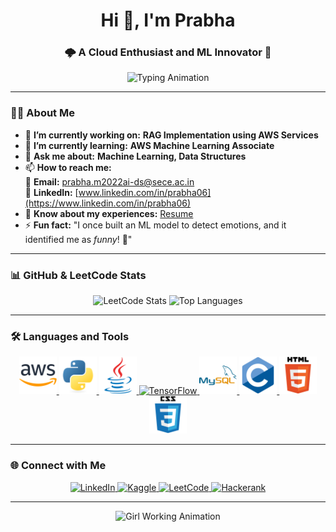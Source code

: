 <h1 align="center">Hi 👋, I'm Prabha</h1>
<h3 align="center">🌩️ A Cloud Enthusiast and ML Innovator 🚀</h3>

<p align="center">
  <img src="https://readme-typing-svg.herokuapp.com?font=Fira+Code&size=24&pause=1000&color=E6E6FA,87CEEB,90EE90,B0B0B0&center=true&vCenter=true&width=500&lines=Machine+Learning+Engineer;Cloud+Computing+Explorer;Always+learning+and+growing!" alt="Typing Animation">
</p>

---

### 👩‍💻 **About Me**
- 🔭 **I’m currently working on:** **RAG Implementation using AWS Services**
- 🌱 **I’m currently learning:** **AWS Machine Learning Associate**
- 💬 **Ask me about:** **Machine Learning, Data Structures**
- 📫 **How to reach me:**  
  📧 **Email:** [prabha.m2022ai-ds@sece.ac.in](mailto:prabha.m2022ai-ds@sece.ac.in)  
  🔗 **LinkedIn:** [www.linkedin.com/in/prabha06](https://www.linkedin.com/in/prabha06)
- 📄 **Know about my experiences:** [Resume](https://www.linkedin.com/in/prabha06)
- ⚡ **Fun fact:** "I once built an ML model to detect emotions, and it identified me as *funny*! 🤖"

---

### 📊 **GitHub & LeetCode Stats**
<div align="center">
  <img src="https://leetcard.jacoblin.cool/user5402eu?theme=dark&ext=heatmap" alt="LeetCode Stats" width="400">
  <img src="https://github-readme-stats.vercel.app/api/top-langs/?username=prabhaM07&layout=compact&theme=dark&hide_border=true" alt="Top Languages" height="150">
</div>

---

### 🛠️ **Languages and Tools**
<p align="center">
  <a href="https://aws.amazon.com" target="_blank" rel="noreferrer">
    <img src="https://raw.githubusercontent.com/devicons/devicon/master/icons/amazonwebservices/amazonwebservices-original-wordmark.svg" alt="AWS" width="60" height="60" />
  </a>
  <a href="https://www.python.org" target="_blank" rel="noreferrer">
    <img src="https://raw.githubusercontent.com/devicons/devicon/master/icons/python/python-original.svg" alt="Python" width="60" height="60" />
  </a>
  <a href="https://www.java.com" target="_blank" rel="noreferrer">
    <img src="https://raw.githubusercontent.com/devicons/devicon/master/icons/java/java-original.svg" alt="Java" width="60" height="60" />
  </a>
  <a href="https://www.tensorflow.org" target="_blank" rel="noreferrer">
    <img src="https://www.vectorlogo.zone/logos/tensorflow/tensorflow-icon.svg" alt="TensorFlow" width="60" height="60" />
  </a>
  <a href="https://www.mysql.com" target="_blank" rel="noreferrer">
    <img src="https://raw.githubusercontent.com/devicons/devicon/master/icons/mysql/mysql-original-wordmark.svg" alt="MySQL" width="60" height="60" />
  </a>
  <a href="https://www.cprogramming.com/" target="_blank" rel="noreferrer">
    <img src="https://raw.githubusercontent.com/devicons/devicon/master/icons/c/c-original.svg" alt="C" width="60" height="60" />
  </a>
  <a href="https://www.w3.org/html/" target="_blank" rel="noreferrer">
    <img src="https://raw.githubusercontent.com/devicons/devicon/master/icons/html5/html5-original-wordmark.svg" alt="HTML5" width="60" height="60" />
  </a>
  <a href="https://www.w3schools.com/css/" target="_blank" rel="noreferrer">
    <img src="https://raw.githubusercontent.com/devicons/devicon/master/icons/css3/css3-original-wordmark.svg" alt="CSS3" width="60" height="60" />
  </a>
</p>

---

### 🌐 **Connect with Me**
<p align="center">
  <a href="https://linkedin.com/in/prabha06" target="blank">
    <img src="https://img.shields.io/badge/LinkedIn-0A66C2?style=for-the-badge&logo=linkedin&logoColor=white" alt="LinkedIn" />
  </a>
  <a href="https://kaggle.com/mprabha" target="blank">
    <img src="https://img.shields.io/badge/Kaggle-20BEFF?style=for-the-badge&logo=kaggle&logoColor=white" alt="Kaggle" />
  </a>
  <a href="https://www.leetcode.com/user5402eu" target="blank">
    <img src="https://img.shields.io/badge/LeetCode-FFA116?style=for-the-badge&logo=leetcode&logoColor=white" alt="LeetCode" />
  </a>
  <a href="[https://www.hackerrank.com/prabha_m2022ai_1](https://www.hackerrank.com/profile/prabha_m2022ai_1)" target="blank">
    <img src="https://img.shields.io/badge/Hackerearth-323754?style=for-the-badge&logo=hackerearth&logoColor=grenn" alt="Hackerank" />
  </a>
</p>

---

<div align="center">
  <img src="https://media.giphy.com/media/v1.Y2lkPTc5MGI3NjExYWY3MWQ1ODhhMDVlZjUzM2Y3NzlkMTg3ZDZjYmQ5YjE5YTY2NjY4YyZjdD1n/giphy.gif" alt="Girl Working Animation" width="500" height="300">
</div>

